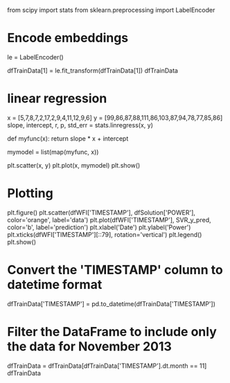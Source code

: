 
from scipy import stats
from sklearn.preprocessing import LabelEncoder

# Encode embeddings
le = LabelEncoder()

dfTrainData[1] = le.fit_transform(dfTrainData[1])
dfTrainData

# linear regression
x = [5,7,8,7,2,17,2,9,4,11,12,9,6]
y = [99,86,87,88,111,86,103,87,94,78,77,85,86]
slope, intercept, r, p, std_err = stats.linregress(x, y)

def myfunc(x):
  return slope * x + intercept

mymodel = list(map(myfunc, x))

plt.scatter(x, y)
plt.plot(x, mymodel)
plt.show()


# Plotting
plt.figure()
plt.scatter(dfWFI['TIMESTAMP'], dfSolution['POWER'], color='orange', label='data')
plt.plot(dfWFI['TIMESTAMP'], SVR_y_pred, color='b', label='prediction') 
plt.xlabel('Date')
plt.ylabel('Power')
plt.xticks(dfWFI['TIMESTAMP'][::79],  rotation='vertical')
plt.legend()
plt.show()

# Convert the 'TIMESTAMP' column to datetime format
dfTrainData['TIMESTAMP'] = pd.to_datetime(dfTrainData['TIMESTAMP'])

# Filter the DataFrame to include only the data for November 2013
dfTrainData = dfTrainData[dfTrainData['TIMESTAMP'].dt.month == 11]
dfTrainData